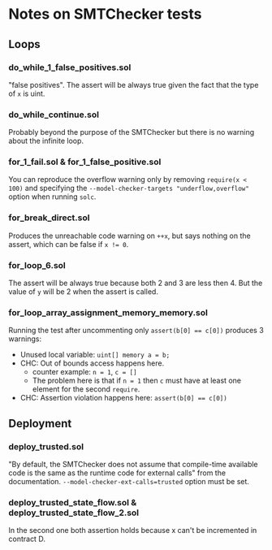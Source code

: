 # Notes on SMTChecker tests
## Loops
### do_while_1_false_positives.sol
"false positives". The assert will be always true given the fact that the type
of `x` is uint.

### do_while_continue.sol
Probably beyond the purpose of the SMTChecker but there is no warning about the
infinite loop.

### for_1_fail.sol & for_1_false_positive.sol
You can reproduce the overflow warning only by removing `require(x < 100)` and
specifying the `--model-checker-targets "underflow,overflow"` option when running
`solc`.

### for_break_direct.sol
Produces the unreachable code warning on `++x`, but says nothing on the assert,
which can be false if `x != 0`.

### for_loop_6.sol
The assert will be always true because both 2 and 3 are less then 4. But the
value of `y` will be 2 when the assert is called.

### for_loop_array_assignment_memory_memory.sol
Running the test after uncommenting only `assert(b[0] == c[0])` produces 3 warnings:
- Unused local variable: `uint[] memory a = b;`
- CHC: Out of bounds access happens here.
	- counter example: `n = 1`, `c = []`
	- The problem here is that if `n = 1` then `c` must have at least one
	  element for the second `require`.
- CHC: Assertion violation happens here: `assert(b[0] == c[0])`

## Deployment
### deploy_trusted.sol
"By default, the SMTChecker does not assume that compile-time available code is
the same as the runtime code for external calls" from the documentation.
`--model-checker-ext-calls=trusted` option must be set.

### deploy_trusted_state_flow.sol & deploy_trusted_state_flow_2.sol
In the second one both assertion holds because x can't be incremented in
contract D.
